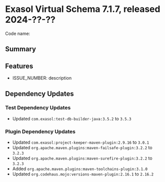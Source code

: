 # Exasol Virtual Schema 7.1.7, released 2024-??-??

Code name:

## Summary

## Features

* ISSUE_NUMBER: description

## Dependency Updates

### Test Dependency Updates

* Updated `com.exasol:test-db-builder-java:3.5.2` to `3.5.3`

### Plugin Dependency Updates

* Updated `com.exasol:project-keeper-maven-plugin:2.9.16` to `3.0.1`
* Updated `org.apache.maven.plugins:maven-failsafe-plugin:3.2.2` to `3.2.3`
* Updated `org.apache.maven.plugins:maven-surefire-plugin:3.2.2` to `3.2.3`
* Added `org.apache.maven.plugins:maven-toolchains-plugin:3.1.0`
* Updated `org.codehaus.mojo:versions-maven-plugin:2.16.1` to `2.16.2`

